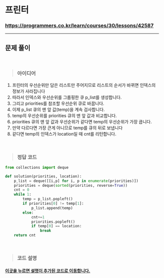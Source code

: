 # 프린터

### https://programmers.co.kr/learn/courses/30/lessons/42587

<hr>

## 문제 풀이

<br>

> ### 아이디어
1. 프린터의 우선순위만 담은 리스트만 주어지므로 리스트의 순서가 바뀌면 인덱스의 정보가 사라집니다
2. 따라서 인덱스와 우선순위를 그룹핑한 큐 p_list를 생성합니다.
3. 그리고 priorities를 참조할 우선순위 큐로 바꿉니다.
4. 이제 p_list 큐의 맨 앞 값(temp)을 계속 검사합니다.
5. temp의 우선순위를 priorities 큐의 맨 앞 값과 비교합니다.
6. priorities 큐의 맨 앞 값과 우선순위가 같다면 temp의 우선순위가 가장 큽니다.
7. 만약 다르다면 가장 큰게 아니므로 temp를 큐의 뒤로 보냅니다
8. 같다면 temp의 인덱스가 location일 때 cnt를 리턴합니다.

<br>

> ### 정답 코드
```python
from collections import deque

def solution(priorities, location):
    p_list = deque([[i,p] for i, p in enumerate(priorities)])
    priorities = deque(sorted(priorities, reverse=True))
    cnt = 0
    while 1:
        temp = p_list.popleft()
        if priorities[0] != temp[1]:
            p_list.append(temp)
        else:
            cnt+=1
            priorities.popleft()
            if temp[0] == location:
                break
    return cnt
```

<br>

> ### 코드 설명

<h4><a href="../pyCode/26-1 프린터.py">이곳을 누르면 설명이 추가된 코드로 이동합니다.</a></h4>
